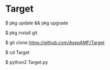 # Target


$ pkg update && pkg upgrade

$ pkg install git

$ git clone https://github.com/AsepAMF/Target

$ cd Target

$ python2 Target.py

